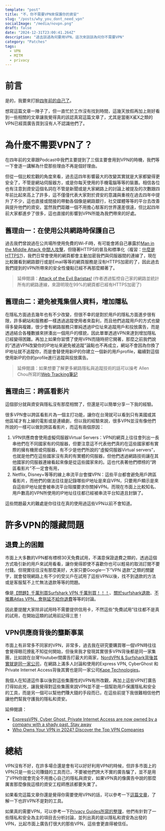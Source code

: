 ```yaml
---
template: "post"
title: "不，你不需要VPN來保護你的資安"
slug: "/posts/why_you_dont_need_vpn"
socialImage: "/media/novpn.png"
draft: false
date: "2024-12-31T23:00:41.264Z"
description: "過去談過為何要用VPN，這次來談談為何你不需要VPN"
category: "Patches"
tags:
  - VPN
  - MITM
  - privacy
---
```


# 前言

是的，我要來打臉[四年前的自己了](https://infosecdecompress.com/posts/ep4-do-we-need-vpn/)。

想寫這篇文章一陣子了，但一直忙於工作沒有找到時間，這幾天放假再加上剛好看到一些相關的文章讓我覺得真的該認真寫這篇文章了，尤其是當衝X鯊X之類的VPN已經買廣告買到沒有人不認識他們了。

# 為什麼不需要VPN了？

在四年前的文章跟Podcast中我們主要提到了三個主要會用到VPN的時機，我們等一下會逐一講解為什麼那些理由不再是個好理由。

但從一個比較宏觀的角度來看，過去這四年影響最大的改變其實就是大家都變得更安全了，不管是網站伺服器方，或是你每天使用的手機電腦等等的裝置。相信各位也有注意到資安這個名詞在不管是新聞或是大家網路上的討論上被提及的次數跟四年前比起來高上了許多，這不僅僅代表大家對於資安的意識與重視在過去四年中提升了不少，這也直接或間接的帶動各個像是網路銀行，社交媒體等等的平台去改善與提升他們的資安。當然我們距離一個不用擔心駭客的世界還差很遠，但比起四年前大家都進步了很多，這也直接的影響到VPN所能為我們帶來的好處。

## 舊理由一：在使用公共網路時保護自己

過去我們曾說過在公共場所使用免費的Wi-Fi時，有可能會將自己暴露於[Man in the Middle Attack 中間人攻擊](https://infosecdecompress.com/posts/ep4-do-we-need-vpn/#man-in-the-middle-attack-%E4%B8%AD%E9%96%93%E4%BA%BA%E6%94%BB%E6%93%8A)，但隨著HTTPS的普及和標準化（複習：[什麼是HTTPS?](https://infosecdecompress.com/posts/ep19_why_is_https_so_important/))，我們日常會使用的網頁都會主動加密我們與伺服器間的連線了，現在比較難看到網路銀行或是Email等等的網頁服務是沒有HTTPS加密的了，因此過去我們提到的VPN所帶來的安全性優點已經不再那麼顯著了。

> 延伸閱讀：[Attack of the Evil Baristas!](https://medium.com/@boblord/attack-of-the-evil-baristas-b204436f0853) (作者透過監控自己家的網路並統計所有的網路連線，來證明現在99%的網頁都已經有HTTPS加密了)

## 舊理由二：避免被蒐集個人資料，增加隱私

在隱私方面過去幾年也有不少改變，但很不幸的是對於用戶的隱私方面進步很有限，許多網站和服務都一樣透過追蹤使用者來盈利，而且他們追蹤用戶的方式也變得多變與複雜，很少會有網路服務只單純透過IP位址來追蹤用戶和投放廣告，而是透過結合各種數據來拼湊出一個用戶的樣貌，因此單單透過VPN來達到增加隱私已經變得困難。再加上如果你習慣了使用VPN而隨時把它開著，那麼之前我們說的“透過VPN改變你的IP地址來避免被追蹤"論點也不再成立，網站不會因為你換了IP地址就不追蹤你，而是會替使用新IP的你建立一個新的用戶profile，繼續對這個使用新IP的你的profile進行追蹤與投放廣告。

> 延伸閱讀：如果想要了解更多網路隱私與追蹤技術的話可以操考 Allen Chou所寫的[Web Tracking筆記](https://web-tracking.allenchou.cc/)

## 舊理由三：跨區看影片

這個部分就與資安與隱私沒有那麼相關了，但還是可以簡單分享一下我的經驗。

很多VPN會以跨區看影片為一個主打功能，讓你在台灣就可以看到只有美國或其他區域才有上線的電影或是連續劇，但以我的經驗來說，很多VPN並沒有像他們所說的一樣可以做到誇區看影片，而這有兩個原因：

1. VPN供應商會使用虛擬伺服器Virtual Servers：VPN的網頁上往往會列出一長串他們在不同國家有的伺服器，但要注意這不代表他們真的在這些國家都有實際的擁有機房或伺服器，有不少是他們所說的“虛擬伺服器Virtual servers”，也就是他們在這些國家沒有真的有實體的伺服器，但他們透過網路技術讓在其他國家的伺服器連線看起來像是從這些國家來的。這也代表著他們標榜的“跨區看影片”不一定會有用，
2. Netflix, Disney+等等的線上串流平台會擋VPN：這些平台都會避免用戶跨區看影片，而他們的做法往往是記錄哪些IP地址是來自VPN，只要用戶顯示是來自這些IP地址就會被串流平台阻擋要求你關掉VPN。而現在市面上比較知名、用戶數高的VPN所使用的IP地址往往都已經被串流平台知道且封鎖了。

這些問題最大的難處是你往往在真的使用過這些VPN以前不會知道。

# 許多VPN的隱藏問題

## 退費上的困難

市面上大多數的VPN都有標榜30天免費試用，不滿意保證退費之類的，透過這個方式吸引新的用戶來試用看看，讓你覺得即使不喜歡你也可以輕易的取消訂閱不要付錢。但現實往往沒有那麼美好，大家只要Google一下“VPN 退款”之類的關鍵字，就會發現網路上有不少的受災戶在試用了這些VPN以後，找不到退款的方法或是客服幫不上忙無法退款等等的問題。

像是[【問題】千萬別買Surfshark VPN,千萬別買！！！](https://forum.gamer.com.tw/C.php?bsn=60030&snA=643863)、[關於surfshark退款](https://www.dcard.tw/f/3c/p/255781805)、[不推薦Atlas VPN，會拖延不給你退費](https://www.dcard.tw/f/talk/p/242653595)等等的討論。

因此要提醒大家除非試用時不需要提供信用卡，不然這些“免費試用”往往都不是真的試用，在開始這類的試用前記得三思！

## VPN供應商背後的壟斷事業

市面上有非常多不同家的VPN，非常多，過去我在研究要購買哪一個VPN時往往會覺得眼花撩亂不知從何開始，但後來我才發現其實很多VPN背後都是同一家集團，比如說在台灣Youtuber間廣告打最大的兩家，[NordVPN & Surfshark背後其實就是同一家公司](https://nordvpn.com/blog/nord-security-surfshark-merger-agreement/)，在網路上滿多人討論和使用的Express VPN, CyberGhost 和 Private Internet Access背後其實也是同一家公司[Kape Technologies](https://www.kape.com/our-brands/)。

我個人在知道這件事以後對這些集團性的VPN有所改觀，再加上這些VPN打廣告打得如此兇，讓我覺得對這些集團來說VPN並不是一個幫助用戶保護隱私和安全的工具，而是另一個可以幫他們賺大錢的手段而已，在這些前提下我很難相信他們讓他們幫我守護我的隱私和資安。

延伸閱讀：

- [ExpressVPN, Cyber Ghost, Private Internet Access are now owned by a company with a shady past. Stay away](https://www.reddit.com/r/vpnreviews/comments/15llgz5/expressvpn_cyber_ghost_private_internet_access/)
- [Who Owns Your VPN in 2024? Discover the Top VPN Companies](https://www.privacyjournal.net/who-owns-your-vpn/)

# 總結

VPN沒有不好，在許多場合還是會有可以好好利用VPN的時候，但許多市面上的VPN只是一些公司賺錢的工具而已，不要被他們誇大不實的廣告騙了，並不是用了VPN你就會完全不用擔心自己的隱私與資安，如果VPN真的像廣告中說的那麼厲害那麼像我這樣的資安工程師應該都要失業了。

如果看完這篇文章你還是覺得你需要使用VPN的話，可以參考一下[這篇文章](https://techcrunch.com/2024/11/15/think-you-need-a-vpn-guide-start-here/)，了解一下也許VPN不是對的工具。

如果真的需要VPN，可以參考一下[Privacy Guides所寫的整理](https://www.privacyguides.org/zh-Hant/vpn/)，他們有針對了一些隱私和安全為主的項目去分析討論，並列出真的是以隱私和資安為出發的VPN，比起市面上廣告打很大的那些VPN，這些會更直得被信任。
